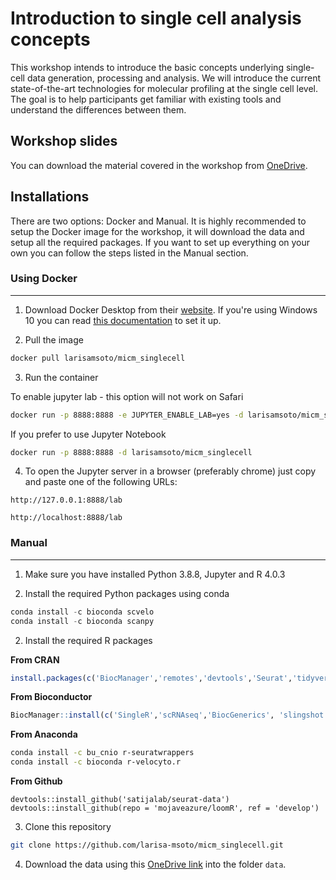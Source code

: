 # Introduction to single cell analysis concepts

This workshop intends to introduce the basic concepts underlying single-cell data generation, processing and analysis. We will introduce the current state-of-the-art technologies for molecular profiling at the single cell level. The goal is to help participants get familiar with existing tools and understand the differences between them. 

## Workshop slides

You can download the material covered in the workshop from [OneDrive](https://mcgill-my.sharepoint.com/:b:/g/personal/larisa_moralessoto_mail_mcgill_ca/EUtq2Og6kwVFvp_I-HcgyfEB5uh1-9lHYV1ULhp17p4NKg?e=Nkwjvg). 

## Installations 

There are two options: Docker and Manual. It is highly recommended to setup the Docker image for the workshop, it will download the data and setup all the required packages. If you want to set up everything on your own 
you can follow the steps listed in the Manual section. 

### Using Docker

---

1. Download Docker Desktop from their [website](https://www.docker.com/products/docker-desktop). If you're using Windows 10 you can read [this documentation](https://hub.docker.com/editions/community/docker-ce-desktop-windows/) to set it up.

2. Pull the image

```bash
docker pull larisamsoto/micm_singlecell
```
3. Run the container 

To enable jupyter lab - this option will not work on Safari

```bash
docker run -p 8888:8888 -e JUPYTER_ENABLE_LAB=yes -d larisamsoto/micm_singlecell
```

If you prefer to use Jupyter Notebook

```bash
docker run -p 8888:8888 -d larisamsoto/micm_singlecell
```

4. To open the Jupyter server in a browser (preferably chrome) just copy and paste one of the following URLs:

``
http://127.0.0.1:8888/lab 
``

``
http://localhost:8888/lab 
``

### Manual

---

1. Make sure you have installed Python 3.8.8, Jupyter and R 4.0.3

2. Install the required Python packages using conda

```python
conda install -c bioconda scvelo 
conda install -c bioconda scanpy 
```

2. Install the required R packages 

**From CRAN**

```r
install.packages(c('BiocManager','remotes','devtools','Seurat','tidyverse','gprofiler2','data.table','patchwork','viridis','ggsci'))
```

**From Bioconductor**

```r
BiocManager::install(c('SingleR','scRNAseq','BiocGenerics', 'slingshot','limma','TENxBrainData')))
```

**From Anaconda**

```bash
conda install -c bu_cnio r-seuratwrappers 
conda install -c bioconda r-velocyto.r 
```

**From Github**

```
devtools::install_github('satijalab/seurat-data')
devtools::install_github(repo = 'mojaveazure/loomR', ref = 'develop')
```

3. Clone this repository

```bash
git clone https://github.com/larisa-msoto/micm_singlecell.git
```

4. Download the data using this [OneDrive link](https://mcgill-my.sharepoint.com/:f:/g/personal/larisa_moralessoto_mail_mcgill_ca/Eh8_BuTesm9DnKqByzvHE14BYseJkMRmjUpGnxdLLA3U2Q?e=hvoUgy
) into the folder `data`.



